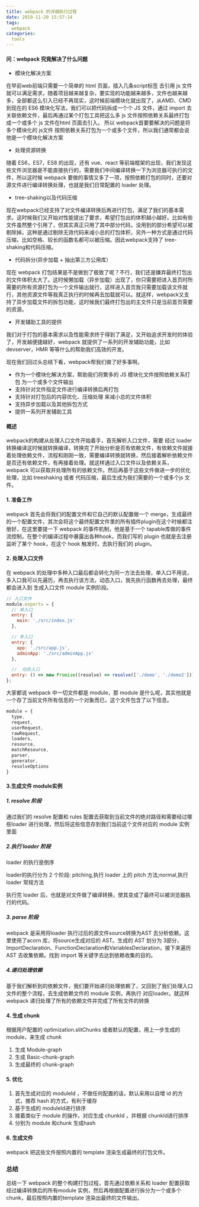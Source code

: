 ```yaml
---
title: webpack 的详细执行过程
date: 2019-11-20 15:57:14
tags:
  webpack
categories:
  tools
---
```



#### 问：webpack 究竟解决了什么问题

- 模块化解决方案

在早前web前端只需要一个简单的 html 页面，插入几条script标签 去引用 js 文件就可以满足需求，随着项目越来越复杂，要实现的功能越来越多，文件也越来越多，全部都这么引入已经不再现实，这时候前端模块化就出现了，从AMD、CMD 到现在的 ES6 模块化写法，我们可以把代码拆成一个个 JS 文件，通过 import 去关联依赖文件，最后再通过某个打包工具把这么多 js 文件按照依赖关系最终打包成一个或多个 js 文件在html 页面去引入。
所以 webpack首要要解决的问题是将多个模块化的 js文件 按照依赖关系打包为一个或多个文件，所以我们通常都会说他是一个模块化解决方案
<!-- more -->

- 处理资源转换

随着 ES6，ES7，ES8 的出现，还有 vue、react 等前端框架的出现，我们发现这些文件浏览器是不能直接执行的，需要我们中间编译转换一下为浏览器可执行的文件，所以这时候 webpack 要做的事情又多了一项，按照依赖打包的同时，还要对源文件进行编译转换处理，也就是我们日常配置的 loader 处理。

- tree-shaking以及代码压缩

现在webpack已经支持了对文件编译转换后再进行打包，满足了我们的基本需求。这时候我们又开始对性能提出了要求，希望打包出的体积越小越好。比如有些文件虽然整个引用了，但其实真正只用了其中部分代码，没用到的部分希望可以被剔除掉。这种是通过剔除无效代码来减小总的打包体积，另外一种方式是通过代码压缩，比如空格、较长的函数名都可以被压缩。因此webpack支持了 tree-shaking和代码压缩。

- 代码拆分(异步加载 + 抽出第三方公用库）

现在 webpack 打包结果是不是做到了极致了呢？不行，我们还是嫌弃最终打包出的文件体积太大了。这时候懒加载（异步加载）出现了，你只需要把进入首页时所需要的所有资源打包为一个文件输出就行，这样进入首页我只需要加载该文件就行，其他资源文件等我真正执行的时候再去加载就可以。就这样，webpack又支持了异步加载文件的拆包功能，这时候我们最终打包出的主文件只是当前首页需要的资源。

- 开发辅助工具的提供

我们对于打包的基本需求以及性能需求终于得到了满足，又开始追求开发时的体验了，开发越便捷越好，webpack 就提供了一系列的开发辅助功能，比如 devserver，HMR 等等什么的帮助我们高效的开发。

现在我们回过头总结下看，webpack帮我们做了好多事啊。

- 作为一个模块化解决方案，帮助我们将繁多的 JS 模块化文件按照依赖关系打包 为一个或多个文件输出
- 支持针对文件指定文件进行编译转换后再打包
- 支持针对打包后的内容优化、压缩处理
  来减小总的文件体积
- 支持异步加载以及其他拆包方式
- 提供一系列开发辅助工具

#### 概述

webpack的构建从处理入口文件开始着手，首先解析入口文件，需要 经过 loader转换编译这时候就转换编译，转换完了开始分析是否有依赖文件，有依赖文件就接着处理依赖文件，流程和刚刚一致，需要编译转换就转换，然后接着解析依赖文件是否还有依赖文件，有再接着处理。就这样通过入口文件以及依赖关系，webpack 可以获取并处理所有的依赖文件。然后再基于这些文件做进一步的优化处理，比如 treeshaking 或者 代码压缩，最后生成为我们需要的一个或多个js 文件。

#### 1. 准备工作

webpack 首先会将我们的配置文件和它自己的默认配置做一个 merge，生成最终的一个配置文件，其次会将这个最终配置文件里的所有插件plugin在这个时候都注册好，在这里要提一下 webpack 的事件机制，他是基于一个 tapable库做的事件流控制，在整个的编译过程中暴露出各种hook，而我们写的 plugin 也就是去注册监听了某个 hook，在这个 hook 触发时，去执行我们的 plugin。

#### 2. 处理入口文件

在 webpack 的处理中多种入口最后都会转化为同一方法去处理，单入口不用说，多入口我可以先遍历，再去执行该方法，动态入口，我先执行函数再去处理，最终都会进入到 生成入口文件 module 实例阶段。

```js
// 入口文件
module.exports = {
  // 单入口
  entry: {
    main: './src/index.js'
  },

  // 多入口
  entry: {
    app: './src/app.js',
    adminApp: './src/adminApp.js'
  },

  //  动态入口
  entry: () => new Promise((resolve) => resolve(['./demo', './demo2']))
};
```

大家都说 webpack 中一切文件都是 module，那 module 是什么呢，其实他就是一个存了当前文件所有信息的一个对象而已，这个文件包含了以下信息。

```js
module = {
  type,
  request,
  userRequest,
  rawRequest,
  loaders,
  resource,
  matchResource,
  parser,
  generator,
  resolveOptions
}
```

#### 3.生成文件 module实例

#####   1. resolve 阶段

通过我们的 resolve 配置和 rules 配置去获取到当前文件的绝对路径和需要经过哪些loader 进行处理，然后将这些信息存到我们当前这个文件对应的 module 实例里面

#####   2.执行 loader 阶段

loader 的执行是倒序

loader的执行分为 2 个阶段: pitching,执行 loader 上的 pitch 方法;normal,执行 loader 常规方法

执行完 loader 后，也就是对文件做了编译转换，使其变成了最终可以被浏览器执行的代码。

#####   3. parse 阶段

webpack 是采用将loader 执行过后的源文件source转换为AST 去分析依赖。这里使用了acorn 库，将source生成对应的 AST。生成的 AST 划分为 3部分，ImportDeclaration、FunctionDeclaration和VariablesDeclaration，接下来遍历 AST 去收集依赖。找到 import 等关键字去达到依赖收集的目的。

#####   4.递归处理依赖

基于我们解析到的依赖文件，我们要开始递归处理依赖了，又回到了我们处理入口文件的整个流程，去生成依赖文件的 module 实例，再执行 对应loader。就这样 webpack 递归处理了所有的依赖文件并完成了所有文件的转换

#### 4. 生成 chunk

根据用户配置的 optimization.slitChunks 或者默认的配置，用上一步生成的module，来生成 chunk

1. 生成 Module-graph
2. 生成 Basic-chunk-graph
3. 生成最终的 chunk-graph

#### 5. 优化

1. 首先生成对应的 moduleId ，不做任何配置的话，默认采用以自增 id 的方式，推荐 hash 的方式，有利于缓存
2. 基于生成的 moduleId进行排序
3. 接着类似于 module 的操作，对应生成 chunkId ，并根据 chunkId进行排序
4. 分别为 module 和chunk 生成hash

#### 6. 生成文件

webpack 把这些文件按照内置的 template 渲染生成最终的打包文件。

### 总结

总结一下 webpack 的整个构建打包过程，首先通过依赖关系和 loader 配置获取经过编译转换后的所有module 实例，然后再根据配置进行拆分为一个或多个chunk，最后按照内置的template 渲染出最终的文件输出。



